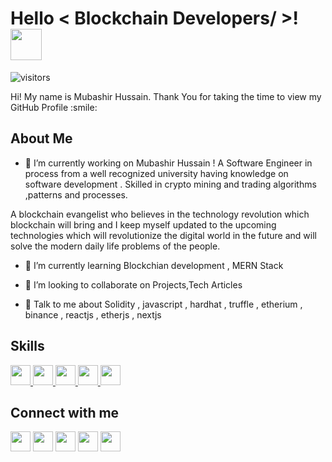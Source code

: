 

<h1> Hello < Blockchain Developers/ >! <img src = "https://raw.githubusercontent.com/MartinHeinz/MartinHeinz/master/wave.gif" width = 50px> </h1>
<p align='center'>

![visitors](https://visitor-badge.glitch.me/badge?page_id=mubashirhussainkhadim.mubashirhussainkhadim)

</p>
<div size='20px'> Hi! My name is Mubashir Hussain. Thank You for taking the time to view my GitHub Profile :smile: 
</div>

<h2> About Me </h2>


- 🔭 I’m currently working on Mubashir Hussain ! A Software Engineer in process from a well recognized university having knowledge on software development . Skilled in crypto mining and trading algorithms ,patterns and processes.

A blockchain evangelist who believes in the technology revolution which blockchain will bring and I keep myself updated to the upcoming technologies which will revolutionize the digital world in the future and will solve the modern daily life problems of the people.

- 🌱 I’m currently learning Blockchian development , MERN Stack 

- 👯 I’m looking to collaborate on Projects,Tech Articles 

- 💬 Talk to me about Solidity , javascript , hardhat , truffle , etherium , binance , reactjs , etherjs , nextjs 

<h2> Skills </h2>
<a href= https://github.com/mubashirhussainkhadim?tab=repositories&q=&type=&language=reactjs&sort= > <img width ='32px' src ='https://raw.githubusercontent.com/rahulbanerjee26/githubAboutMeGenerator/main/icons/reactjs.svg'> </a>
<a href= https://github.com/mubashirhussainkhadim?tab=repositories&q=&type=&language=javascript&sort= > <img width ='32px' src ='https://raw.githubusercontent.com/rahulbanerjee26/githubAboutMeGenerator/main/icons/javascript.svg'> </a>
<a href= https://github.com/mubashirhussainkhadim?tab=repositories&q=&type=&language=nextjs&sort= > <img width ='32px' src ='https://raw.githubusercontent.com/rahulbanerjee26/githubAboutMeGenerator/main/icons/nextjs.svg'> </a>
<a href= https://github.com/mubashirhussainkhadim?tab=repositories&q=&type=&language=redux&sort= > <img width ='32px' src ='https://raw.githubusercontent.com/rahulbanerjee26/githubAboutMeGenerator/main/icons/redux.svg'> </a>
<a href= https://github.com/mubashirhussainkhadim?tab=repositories&q=&type=&language=nodejs&sort= > <img width ='32px' src ='https://raw.githubusercontent.com/rahulbanerjee26/githubAboutMeGenerator/main/icons/nodejs.svg'> </a>


<h2> Connect with me <img  width="100px"> </h2>
<a href = 'https://www.linkedin.com/in/https://www.linkedin.com/in/mubashirhussainkhadim/'> <img width = '32px' align= 'center' src="https://raw.githubusercontent.com/rahulbanerjee26/githubAboutMeGenerator/main/icons/linked-in-alt.svg"/></a> 
<a href = 'https://www.twitter.com/https://twitter.com/mubashir_khadim'> <img width = '32px' align= 'center' src="https://raw.githubusercontent.com/rahulbanerjee26/githubAboutMeGenerator/main/icons/twitter.svg"/></a> 
<a href = 'https://medium.com/@mubashirhussainkhadim'> <img width = '32px' align= 'center' src="https://raw.githubusercontent.com/rahulbanerjee26/githubAboutMeGenerator/main/icons/medium.svg"/></a> 
<a href = 'mubashirhussain.netlify.app/'> <img width = '32px' align= 'center' src="https://raw.githubusercontent.com/rahulbanerjee26/githubAboutMeGenerator/main/icons/portfolio.png"/></a> 
<a href = 'https://www.github.com/mubashirhussainkhadim'> <img width = '32px' align= 'center' src="https://raw.githubusercontent.com/rahulbanerjee26/githubAboutMeGenerator/main/icons/github.svg"/></a> 

<br>



